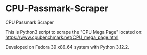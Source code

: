 # CPU-Passmark-Scraper
CPU Passmark Scraper

This is Python3 script to scrape the "CPU Mega Page" located on:
https://www.cpubenchmark.net/CPU_mega_page.html

Developed on Fedora 39 x86_64 system with Python 3.12.2.

